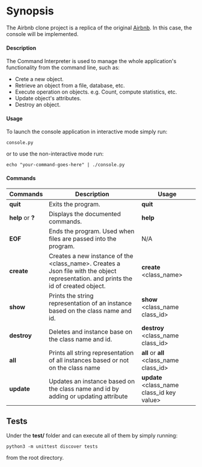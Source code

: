 # Synopsis

The Airbnb clone project is a replica of the original [Airbnb](https://www.airbnb.com/).
In this case, the console will be implemented.

#### Description

The Command Interpreter is used to manage the whole application's functionality from the command line, such as:

- Crete a new object.
- Retrieve an object from a file, database, etc.
- Execute operation on objects. e.g. Count, compute statistics, etc.
- Update object's attributes.
- Destroy an object.

#### Usage

To launch the console application in interactive mode simply run:

`console.py `

or to use the non-interactive mode run:

`echo "your-command-goes-here" | ./console.py `

#### Commands

| Commands          | Description                                                                                                                            | Usage                                        |
| ----------------- | -------------------------------------------------------------------------------------------------------------------------------------- | -------------------------------------------- |
| **quit**          | Exits the program.                                                                                                                     | **quit**                                     |
| **help** or **?** | Displays the documented commands.                                                                                                      | **help**                                     |
| **EOF**           | Ends the program. Used when files are passed into the program.                                                                         | N/A                                          |
| **create**        | Creates a new instance of the \<class_name\>. Creates a Json file with the object representation. and prints the id of created object. | **create** \<class_name\>                    |
| **show**          | Prints the string representation of an instance based on the class name and id.                                                        | **show** \<class_name class_id\>             |
| **destroy**       | Deletes and instance base on the class name and id.                                                                                    | **destroy** \<class_name class_id\>          |
| **all**           | Prints all string representation of all instances based or not on the class name                                                       | **all** or **all** \<class_name class_id\>   |
| **update**        | Updates an instance based on the class name and id by adding or updating attribute                                                     | **update** \<class_name class_id key value\> |

## Tests

Under the **test/** folder and can execute all of them by simply running:

`python3 -m unittest discover tests `

from the root directory.
